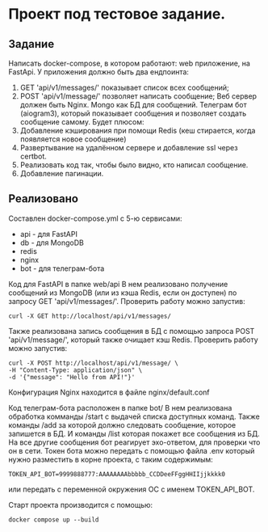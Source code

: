# Проект под тестовое задание.

## Задание
Написать docker-compose, в котором работают:
web приложение, на FastApi. У приложения должно быть два ендпоинта:
1) GET 'api/v1/messages/' показывает список всех сообщений;
2) POST 'api/v1/message/' позволяет написать сообщение;
Веб сервер должен быть Nginx.
Mongo как БД для сообщений.
Телеграм бот (aiogram3), который показывает сообщения и позволяет создать сообщение самому.
Будет плюсом:
1) Добавление кэширования при помощи Redis (кеш стирается, когда появляется новое сообщение)
2) Развертывание на удалённом сервере и добавление ssl через certbot.
3) Реализовать код так, чтобы было видно, кто написал сообщение.
4) Добавление пагинации.

## Реализовано
Составлен docker-compose.yml с 5-ю сервисами:
- api - для FastAPI
- db - для MongoDB
- redis
- nginx
- bot - для телеграм-бота

Код для FastAPI в папке web/api
В нем реализовано получение сообщений из MongoDB (или из кэша Redis, если он доступен) по запросу GET 'api/v1/messages/'. Проверить работу можно запустив:
```
curl -X GET http://localhost/api/v1/messages/
```
Также реализована запись сообщения в БД с помощью запроса POST 'api/v1/message/', который также очищает кэш Redis. Проверить работу можно запустив:
```
curl -X POST http://localhost/api/v1/message/ \
-H "Content-Type: application/json" \
-d '{"message": "Hello from API!"}'
```

Конфигурация Nginx находится в файле nginx/default.conf

Код телеграм-бота расположен в папке bot/
В нем реализована обработка комманды /start с выдачей списка доступных команд. Также команды /add за которой должно следовать сообщение, которое запишется в БД. И команды /list которая покажет все сообщения из БД. На все другие сообщения бот реагирует эхо-ответом, для проверки что он в сети. Токен бота можно передать с помощью файла .env который нужно разместить в корне проекта, с таким содержимым:
```
TOKEN_API_BOT=9999888777:AAAAAAAAbbbbb_CCDDeeFFggHHIIjjkkkk0  
```
или передать с переменной окружения ОС с именем TOKEN_API_BOT.

Старт проекта производится с помощью:
```
docker compose up --build
```